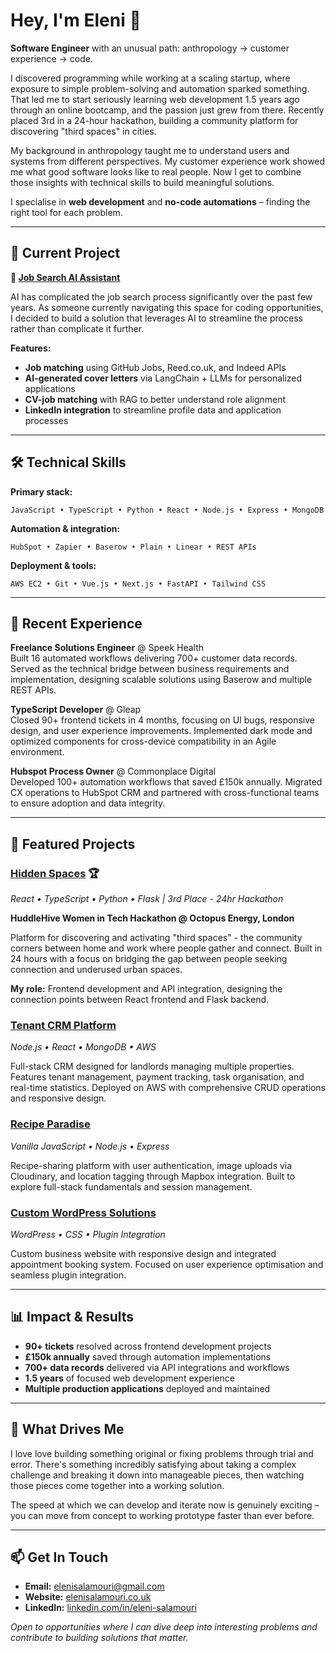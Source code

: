 # Hey, I'm Eleni 👋

**Software Engineer** with an unusual path: anthropology → customer experience → code.

I discovered programming while working at a scaling startup, where exposure to simple problem-solving and automation sparked something. That led me to start seriously learning web development 1.5 years ago through an online bootcamp, and the passion just grew from there. Recently placed 3rd in a 24-hour hackathon, building a community platform for discovering "third spaces" in cities.

My background in anthropology taught me to understand users and systems from different perspectives. My customer experience work showed me what good software looks like to real people. Now I get to combine those insights with technical skills to build meaningful solutions.

I specialise in **web development** and **no-code automations** – finding the right tool for each problem.

---

## 🔧 Current Project

**🧠 [Job Search AI Assistant](https://github.com/elenisal94/job-search-ai)** 

AI has complicated the job search process significantly over the past few years. As someone currently navigating this space for coding opportunities, I decided to build a solution that leverages AI to streamline the process rather than complicate it further.

**Features:**
- **Job matching** using GitHub Jobs, Reed.co.uk, and Indeed APIs
- **AI-generated cover letters** via LangChain + LLMs for personalized applications
- **CV-job matching** with RAG to better understand role alignment
- **LinkedIn integration** to streamline profile data and application processes

---

## 🛠️ Technical Skills

**Primary stack:**
```
JavaScript • TypeScript • Python • React • Node.js • Express • MongoDB
```

**Automation & integration:**
```
HubSpot • Zapier • Baserow • Plain • Linear • REST APIs
```

**Deployment & tools:**
```
AWS EC2 • Git • Vue.js • Next.js • FastAPI • Tailwind CSS
```

---

## 💼 Recent Experience

**Freelance Solutions Engineer** @ Speek Health  
Built 16 automated workflows delivering 700+ customer data records. Served as the technical bridge between business requirements and implementation, designing scalable solutions using Baserow and multiple REST APIs.

**TypeScript Developer** @ Gleap  
Closed 90+ frontend tickets in 4 months, focusing on UI bugs, responsive design, and user experience improvements. Implemented dark mode and optimized components for cross-device compatibility in an Agile environment.

**Hubspot Process Owner** @ Commonplace Digital  
Developed 100+ automation workflows that saved £150k annually. Migrated CX operations to HubSpot CRM and partnered with cross-functional teams to ensure adoption and data integrity.

---

## 🚀 Featured Projects

### [Hidden Spaces](https://github.com/elenisal94/huddlehive_muses) 🏆
*React • TypeScript • Python • Flask | 3rd Place - 24hr Hackathon*

**HuddleHive Women in Tech Hackathon @ Octopus Energy, London**

Platform for discovering and activating "third spaces" - the community corners between home and work where people gather and connect. Built in 24 hours with a focus on bridging the gap between people seeking connection and underused urban spaces.

**My role:** Frontend development and API integration, designing the connection points between React frontend and Flask backend.

### [Tenant CRM Platform](https://github.com/elenisal94/Flatmates-crm)
*Node.js • React • MongoDB • AWS*

Full-stack CRM designed for landlords managing multiple properties. Features tenant management, payment tracking, task organisation, and real-time statistics. Deployed on AWS with comprehensive CRUD operations and responsive design.

### [Recipe Paradise](https://github.com/elenisal94/Recipe-app)
*Vanilla JavaScript • Node.js • Express*

Recipe-sharing platform with user authentication, image uploads via Cloudinary, and location tagging through Mapbox integration. Built to explore full-stack fundamentals and session management.

### [Custom WordPress Solutions](https://joelbarber.pro/)
*WordPress • CSS • Plugin Integration*

Custom business website with responsive design and integrated appointment booking system. Focused on user experience optimisation and seamless plugin integration.

---

## 📊 Impact & Results

- **90+ tickets** resolved across frontend development projects
- **£150k annually** saved through automation implementations
- **700+ data records** delivered via API integrations and workflows
- **1.5 years** of focused web development experience
- **Multiple production applications** deployed and maintained

---

## 🎯 What Drives Me

I love love building something original or fixing problems through trial and error. There's something incredibly satisfying about taking a complex challenge and breaking it down into manageable pieces, then watching those pieces come together into a working solution.

The speed at which we can develop and iterate now is genuinely exciting – you can move from concept to working prototype faster than ever before.

---

## 📫 Get In Touch

- **Email:** elenisalamouri@gmail.com  
- **Website:** [elenisalamouri.co.uk](https://elenisalamouri.co.uk/)  
- **LinkedIn:** [linkedin.com/in/eleni-salamouri](https://www.linkedin.com/in/eleni-salamouri)

*Open to opportunities where I can dive deep into interesting problems and contribute to building solutions that matter.*
